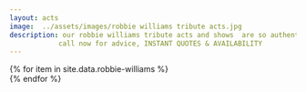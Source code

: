 ```yaml
---
layout: acts
image:  ../assets/images/robbie williams tribute acts.jpg
description: our robbie williams tribute acts and shows  are so authentic you'll think your watching the star himself. From boy-band singer to solo megastar, robbie williams single angels  sold more than 800,000 copies and spent over three months in the top 10. In 2010, Williams reunited with Take That and recorded the highly successful album Progress.the release of his swing cover album, When You're Winning, has seen Robbie's popularity swell within older age groups.We are proud to present the most authentic robbie williams tribute acts to one of the most iconic british pop stars. these robbie williams tribute acts are first class shows who leave their audiences wanting more.  book early to avoid disappointment. <hr>
            call now for advice, INSTANT QUOTES & AVAILABILITY
---
```


<div class="row mt-4 mb-4">
  {% for item in site.data.robbie-williams %}
    <div class="col-md-4 mb-5 mt-5">
      <div class="card border-0 shadow h-100">
        <a href="/acts/{{ item.title | slugify }}">
          <img class="card-img-top" src="{{ item.image_src }}" alt="" />
        </a>
      </div>
    </div>
  {% endfor %}
</div>